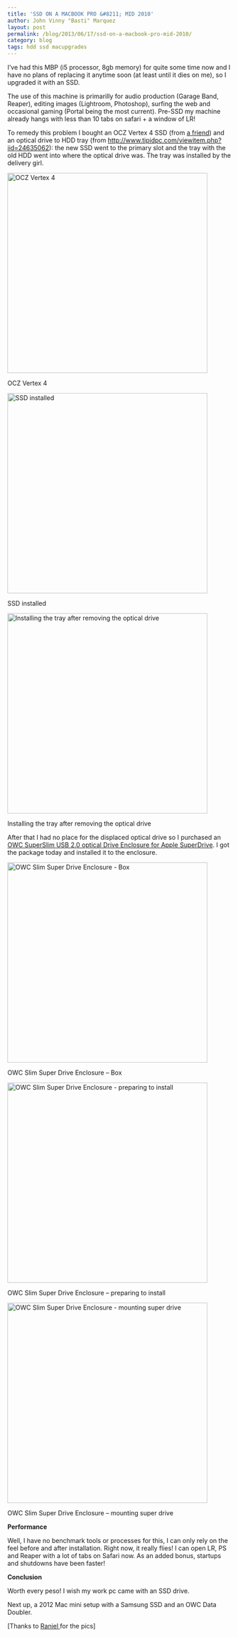 ```yaml
---
title: 'SSD ON A MACBOOK PRO &#8211; MID 2010'
author: John Vinny "Basti" Marquez
layout: post
permalink: /blog/2013/06/17/ssd-on-a-macbook-pro-mid-2010/
category: blog
tags: hdd ssd macupgrades
---
```

I&#8217;ve had this MBP (i5 processor, 8gb memory) for quite some time now and I have no plans of replacing it anytime soon (at least until it dies on me), so I upgraded it with an SSD.

The use of this machine is primarilly for audio production (Garage Band, Reaper), editing  images (Lightroom, Photoshop), surfing the web and occasional gaming (Portal being the most current). Pre-SSD my machine already hangs with less than 10 tabs on safari + a window of LR!

To remedy this problem  I bought an OCZ Vertex 4 SSD (from <a href="http://raniel.net/" target="_blank">a friend</a>) and an optical drive to HDD tray (from <a href="http://www.tipidpc.com/viewitem.php?iid=24635062" target="_blank">http://www.tipidpc.com/viewitem.php?iid=24635062</a>): the new SSD went to the primary slot and the tray with the old HDD went into where the optical drive was. The tray was installed by the delivery girl.

<div id="attachment_585" style="width: 460px" class="wp-caption aligncenter">
  <a href="http://johnvinnymarquez.net/wp-content/uploads/2013/06/P6171352.jpg"><img class=" wp-image-585 " alt="OCZ Vertex 4" src="http://johnvinnymarquez.net/wp-content/uploads/2013/06/P6171352-1024x768.jpg" width="450" /></a><p class="wp-caption-text">
    OCZ Vertex 4
  </p>
</div>

<div id="attachment_609" style="width: 460px" class="wp-caption aligncenter">
  <a href="http://johnvinnymarquez.net/wp-content/uploads/2013/06/20130521_175525.jpg"><img class=" wp-image-609 " title="SSD installed" alt="SSD installed" src="http://johnvinnymarquez.net/wp-content/uploads/2013/06/20130521_175525-1024x768.jpg" width="450" /></a><p class="wp-caption-text">
    SSD installed
  </p>
</div>

<div id="attachment_610" style="width: 460px" class="wp-caption aligncenter">
  <a href="http://johnvinnymarquez.net/wp-content/uploads/2013/06/20130521_174901.jpg"><img class=" wp-image-610  " alt="Installing the tray after removing the optical drive" src="http://johnvinnymarquez.net/wp-content/uploads/2013/06/20130521_174901-1024x768.jpg" width="450" /></a><p class="wp-caption-text">
    Installing the tray after removing the optical drive
  </p>
</div>

After that I had no place for the displaced optical drive so I purchased an [OWC SuperSlim USB 2.0 optical Drive Enclosure for Apple SuperDrive][1]. I got the package today and installed it to the enclosure.

<div id="attachment_578" style="width: 460px" class="wp-caption aligncenter">
  <a href="http://johnvinnymarquez.net/wp-content/uploads/2013/06/P6171341.jpg"><img class=" wp-image-578 " alt="OWC Slim Super Drive Enclosure - Box" src="http://johnvinnymarquez.net/wp-content/uploads/2013/06/P6171341-768x1024.jpg" width="450" /></a><p class="wp-caption-text">
    OWC Slim Super Drive Enclosure &#8211; Box
  </p>
</div>

<div id="attachment_579" style="width: 460px" class="wp-caption aligncenter">
  <a href="http://johnvinnymarquez.net/wp-content/uploads/2013/06/P6171345.jpg"><img class=" wp-image-579 " alt="OWC Slim Super Drive Enclosure - preparing to install" src="http://johnvinnymarquez.net/wp-content/uploads/2013/06/P6171345-1024x768.jpg" width="450" /></a><p class="wp-caption-text">
    OWC Slim Super Drive Enclosure &#8211; preparing to install
  </p>
</div>

<div id="attachment_580" style="width: 460px" class="wp-caption aligncenter">
  <a href="http://johnvinnymarquez.net/wp-content/uploads/2013/06/P6171349.jpg"><img class=" wp-image-580 " alt="OWC Slim Super Drive Enclosure - mounting super drive" src="http://johnvinnymarquez.net/wp-content/uploads/2013/06/P6171349-1024x768.jpg" width="450" /></a><p class="wp-caption-text">
    OWC Slim Super Drive Enclosure &#8211; mounting super drive
  </p>
</div>

**Performance**

Well, I have no benchmark tools or processes for this, I can only rely on the feel before and after installation. Right now, it really flies! I can open LR, PS and Reaper with a lot of tabs on Safari now. As an added bonus, startups and shutdowns have been faster!

**Conclusion**

Worth every peso! I wish my work pc came with an SSD drive.

Next up, a 2012 Mac mini setup with a Samsung SSD and an OWC Data Doubler.

[Thanks to <a href="http://raniel.net/" target="_blank">Raniel </a>for the pics]

&nbsp;

 [1]: http://www.amazon.com/gp/product/B00724YQSY/ref=as_li_ss_tl?ie=UTF8&camp=1789&creative=390957&creativeASIN=B00724YQSY&linkCode=as2&tag=johnvinnymarq-20